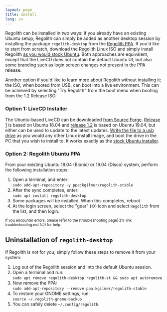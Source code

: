 ```yaml
---
layout: page
title: Install
lang: sv
---
```


Regolith can be installed in two ways:  If you already have an existing Ubuntu setup, Regolith can simply be added as another desktop session by installing the package `regolith-desktop` from the [Regolith PPA](https://launchpad.net/~kgilmer/+archive/ubuntu/regolith-stable).  If you'd like to start from scratch, download the Regolith Linux ISO and simply install Regolith [as you would stock Ubuntu](https://tutorials.ubuntu.com/tutorial/tutorial-create-a-usb-stick-on-ubuntu#0).  Both approaches are equivalent, except that the LiveCD does not contain the default Ubuntu UI, but also some branding such as login screen changes not present in the PPA release.

Another option if you'd like to learn more about Regolith without installing it; the ISO, when booted from USB, can boot into a live environment.  This can be achieved by selecting "Try Regolith" from the boot menu when booting from the 1.2 Release ISO.

### Option 1: LiveCD Installer

The Ubuntu-based LiveCD can be downloaded [from Source Forge](https://sourceforge.net/projects/regolith-linux/).  [Release 1](https://sourceforge.net/projects/regolith-linux/files/regolith-linux-r1/) is based on Ubuntu 18.04 and [release 1.2](https://sourceforge.net/projects/regolith-linux/files/regolith-linux-r1.2/) is based on Ubuntu 19.04, but either can be used to update to the latest updates.  [Write the file to a usb drive](https://tutorials.ubuntu.com/tutorial/tutorial-create-a-usb-stick-on-ubuntu#0) as you would any other Linux install image, and boot the drive in the PC that you wish to install to.  It works exactly as the [stock Ubuntu installer](https://tutorials.ubuntu.com/tutorial/tutorial-install-ubuntu-desktop#0).

### Option 2: Regolith Ubuntu PPA

From your existing Ubuntu 18.04 (Bionic) or 19.04 (Disco) system, perform the following installation steps: 

1. Open a terminal, and enter: <br/>`sudo add-apt-repository -y ppa:kgilmer/regolith-stable`
2. After the sync completes, enter: <br/>`sudo apt install regolith-desktop`
3. Some packages will be installed.  When this completes, reboot.
4. At the login screen, select the "gear" (⚙️) icon and select `Regolith` from the list, and then login.

<sub>If you encounter errors, please refer to the [troubleshooting page]({% link troubleshooting.md %}) for help.</sub>

## Uninstallation of `regolith-desktop`

If Regolith is not for you, simply follow these steps to remove it from your system:

1. Log out of the Regolith session and into the default Ubuntu session.
2. Open a terminal and run: <br/>`sudo apt remove regolith-desktop regolith-st && sudo apt autoremove` 
3. Now remove the PPA:  <br/>`sudo add-apt-repository --remove ppa:kgilmer/regolith-stable`
4. To restore your GNOME settings, run: <br/>`source ~/.regolith-gnome-backup`
5. You can safely delete `~/.config/regolith`.
